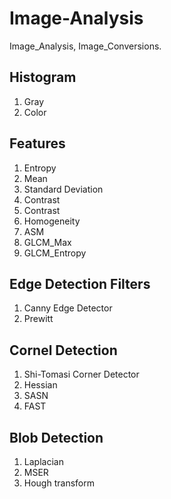 # Image-Analysis
Image_Analysis, Image_Conversions.
## Histogram
1. Gray
2. Color
## Features 
1. Entropy
2. Mean
3. Standard Deviation
4. Contrast
5. Contrast
6. Homogeneity
7. ASM
8. GLCM_Max
9. GLCM_Entropy

## Edge Detection Filters
1. Canny Edge Detector
2. Prewitt
## Cornel Detection
1. Shi-Tomasi Corner Detector
2. Hessian
3. SASN
4. FAST
## Blob Detection
1. Laplacian
2. MSER
3. Hough transform
